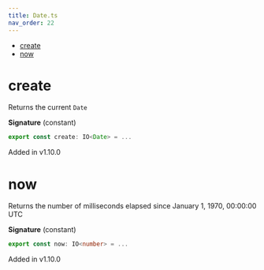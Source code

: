 ```yaml
---
title: Date.ts
nav_order: 22
---
```


<!-- START doctoc generated TOC please keep comment here to allow auto update -->
<!-- DON'T EDIT THIS SECTION, INSTEAD RE-RUN doctoc TO UPDATE -->


- [create](#create)
- [now](#now)

<!-- END doctoc generated TOC please keep comment here to allow auto update -->

# create

Returns the current `Date`

**Signature** (constant)

```ts
export const create: IO<Date> = ...
```

Added in v1.10.0

# now

Returns the number of milliseconds elapsed since January 1, 1970, 00:00:00 UTC

**Signature** (constant)

```ts
export const now: IO<number> = ...
```

Added in v1.10.0

